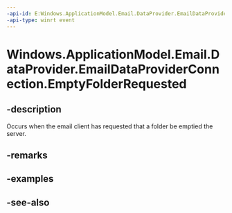 ----api-id: E:Windows.ApplicationModel.Email.DataProvider.EmailDataProviderConnection.EmptyFolderRequested
-api-type: winrt event
---<!-- Event syntaxpublic event Windows.Foundation.TypedEventHandler EmptyFolderRequested<Windows.ApplicationModel.Email.DataProvider.EmailDataProviderConnection,  Windows.ApplicationModel.Email.DataProvider.EmailMailboxEmptyFolderRequestEventArgs>--># Windows.ApplicationModel.Email.DataProvider.EmailDataProviderConnection.EmptyFolderRequested## -descriptionOccurs when the email client has requested that a folder be emptied the server.## -remarks## -examples## -see-also